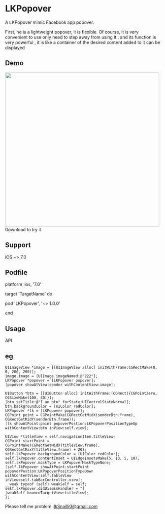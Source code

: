 # LKPopover
A LKPopover mimic Facebook app popover. 

First, he is a lightweight popover, it is flexible. Of course, it is very convenient to use only need to step away from using it , and its function is very powerful , it is like a container of the desired content added to it can be displayed 


## Demo 
<img src="https://raw.github.com/544523660/LKPopover/master/demo.gif" width="500"><br/>
Download to try it.

## Support 
iOS ~> 7.0

## Podfile
platform :ios, '7.0'

target 'TargetName' do

pod 'LKPopover', '~> 1.0.0'

end


## Usage
API

## eg
```objc
UIImageView *image = [[UIImageView alloc] initWithFrame:CGRectMake(0, 0, 200, 200)];
image.image = [UIImage imageNamed:@"222"];
LKPopover *popover = [LKPopover popover];
[popover showAtView:sender withContentView:image];
```
```objc
UIButton *btn = [[UIButton alloc] initWithFrame:(CGRect){CGPointZero, CGSizeMake(100, 40)}];
[btn setTitle:@"I an btn" forState:UIControlStateNormal];
btn.backgroundColor = [UIColor redColor];
LKPopover *lk = [LKPopover popover];
CGPoint point = CGPointMake(CGRectGetMidX(senderBtn.frame), CGRectGetMidY(senderBtn.frame));
[lk showAtPoint:point popoverPostion:LKPopoverPositionTypeUp withContentView:btn inView:self.view];
```
```objc
UIView *titleView = self.navigationItem.titleView;
CGPoint startPoint =
CGPointMake(CGRectGetMidX(titleView.frame), CGRectGetMaxY(titleView.frame) + 20);
self.lkPopover.backgroundColor = [UIColor redColor];
self.lkPopover.contentInset = UIEdgeInsetsMake(5, 10, 5, 10);
self.lkPopover.maskType = LKPopoverMaskTypeNone;
[self.lkPopover showAtPoint:startPoint
popoverPostion:LKPopoverPositionTypeDown
withContentView:self.tableView
inView:self.tabBarController.view];
__weak typeof (self) weakSelf = self;
self.lkPopover.didDismssHandler = ^{
[weakSelf bounceTargetView:titleView];
};
```


Please tell me problem :lkSnail93@gmail.com

